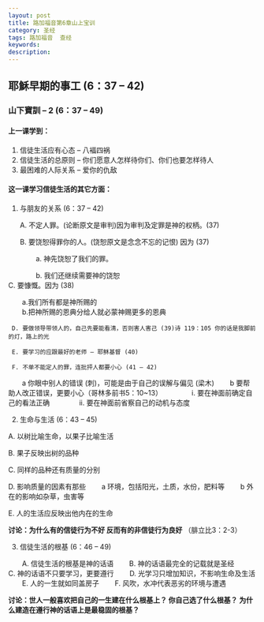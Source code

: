 ```yaml
---
layout: post
title: 路加福音第6章山上宝训
category: 圣经
tags: 路加福音  查经
keywords: 
description: 
---
```

<h2>耶穌早期的事工 (6：37 – 42)</h2>      
<h3>山下寶訓 – 2 (6：37 – 49)</h3>  
<h4>上一课学到：</h4>    

1.	信徒生活应有心态 – 八褔四祸
2.	信徒生活的总原则 – 你们愿意人怎样待你们、你们也要怎样待人
3.	最困难的人际关系 – 爱你的仇敌     

<h4>这一课学习信徒生活的其它方面：</h4>   

1.	与朋友的关系 (6：37 – 42)   

     A.	不定人罪。(论断原文是审判)因为审判及定罪是神的权柄。(37)   

     B.	要饶恕得罪你的人。(饶恕原文是念念不忘的记恨) 因为 (37)   
     
&emsp;&emsp;&emsp;&emsp;a.	神先饶恕了我们的罪。   

&emsp;&emsp;&emsp;&emsp;b.	我们还继续需要神的饶恕  
     C.	要慷慨。因为 (38)   
     
&emsp;&emsp;a.我们所有都是神所赐的   
&emsp;&emsp;b.把神所赐的恩典分给人就必蒙神赐更多的恩典    

     D.	要做领导带领人的，自己先要能看清，否则害人害己 (39)诗 119：105 你的话是我脚前的灯，路上的光    
     
     E.	要学习的应跟最好的老师 – 耶稣基督 (40)   
     
     F.	不单不能定人的罪，连批抨人都要小心 (41 – 42)
&emsp;&emsp;a	你眼中别人的错误 (刺)，可能是由于自己的误解与偏见 (梁木)
&emsp;&emsp;b	要帮助人改正错误，更要小心（哥林多前书5：10~13）
&emsp;&emsp;&emsp;&emsp;i.	要在神面前确定自己的看法正确
&emsp;&emsp;&emsp;&emsp;ii.	要在神面前省察自己的动机与态度   

2.	生命与生活 (6：43 – 45)   

A.	以树比喻生命，以果子比喻生活   

B.	果子反映出树的品种    

C.	同样的品种还有质量的分别   

D.	影响质量的因素有那些
&emsp;&emsp;a	环境，包括阳光，土质，水份，肥料等
&emsp;&emsp;b	外在的影响如杂草，虫害等   

E.	人的生活应反映出他内在的生命    

**讨论：为什么有的信徒行为不好
	反而有的非信徒行为良好**     （腓立比3：2-3）

3.	信徒生活的根基 (6：46 – 49)   

&emsp;&emsp;A.	信徒生活的根基是神的话语
&emsp;&emsp;B.	神的话语最完全的记载就是圣经
&emsp;&emsp;C.	神的话语不只要学习，更要遵行
&emsp;&emsp;D.	光学习只增加知识，不影响生命及生活
&emsp;&emsp;E.	人的一生就如同盖房子
&emsp;&emsp;F.	风吹，水冲代表恶劣的环境与遭遇       

**讨论：世人一般喜欢把自己的一生建在什么根基上？
	你自己选了什么根基？
	为什么建造在遵行神的话语上是最稳固的根基？**

